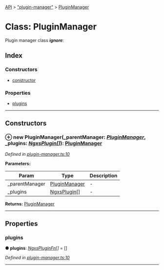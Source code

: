 [API](../README.md) > ["plugin-manager"](../modules/_plugin_manager_.md) > [PluginManager](../classes/_plugin_manager_.pluginmanager.md)

# Class: PluginManager

Plugin manager class
*__ignore__*: 

## Index

### Constructors

* [constructor](_plugin_manager_.pluginmanager.md#constructor)

### Properties

* [plugins](_plugin_manager_.pluginmanager.md#plugins)

---

## Constructors
<a id="constructor"></a>

### ⊕ **new PluginManager**(_parentManager: *[PluginManager](_plugin_manager_.pluginmanager.md)*, _plugins: *[NgxsPlugin](../interfaces/_symbols_.ngxsplugin.md)[]*): [PluginManager](_plugin_manager_.pluginmanager.md)

*Defined in [plugin-manager.ts:10](https://github.com/amcdnl/ngxs/blob/bb9eb5a/packages/store/src/plugin-manager.ts#L10)*

**Parameters:**

| Param | Type | Description |
| ------ | ------ | ------ |
| _parentManager | [PluginManager](_plugin_manager_.pluginmanager.md)   |  - |
| _plugins | [NgxsPlugin](../interfaces/_symbols_.ngxsplugin.md)[]   |  - |

**Returns:** [PluginManager](_plugin_manager_.pluginmanager.md)

---

## Properties
<a id="plugins"></a>

###  plugins

**●  plugins**:  *[NgxsPluginFn](../modules/_symbols_.md#ngxspluginfn)[]*  =  []

*Defined in [plugin-manager.ts:10](https://github.com/amcdnl/ngxs/blob/bb9eb5a/packages/store/src/plugin-manager.ts#L10)*

___

